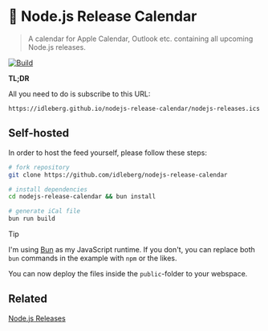# 📆 Node.js Release Calendar

> A calendar for Apple Calendar, Outlook etc. containing all upcoming Node.js releases.

[![Build](https://img.shields.io/github/actions/workflow/status/idleberg/nodejs-release-calendar/gh-pages.yml?style=for-the-badge)](https://github.com/idleberg/nodejs-release-calendar/actions)

**TL;DR**

All you need to do is subscribe to this URL:

```
https://idleberg.github.io/nodejs-release-calendar/nodejs-releases.ics
```

## Self-hosted

In order to host the feed yourself, please follow these steps:

```sh
# fork repository
git clone https://github.com/idleberg/nodejs-release-calendar

# install dependencies
cd nodejs-release-calendar && bun install

# generate iCal file
bun run build
```

> [!TIP]  
> I'm using [Bun](https://bun.sh/) as my JavaScript runtime. If you don't, you can replace both `bun` commands in the example with `npm` or the likes.

You can now deploy the files inside the `public`-folder to your webspace.

## Related

[Node.js Releases](https://github.com/nodejs/release)
